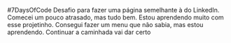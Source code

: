 #7DaysOfCode
Desafio para fazer uma página semelhante à do LinkedIn. Comecei um pouco atrasado, mas tudo bem. Estou aprendendo muito com esse projetinho. Consegui fazer um menu que não sabia, mas estou aprendendo. Continuar a caminhada vai dar certo
